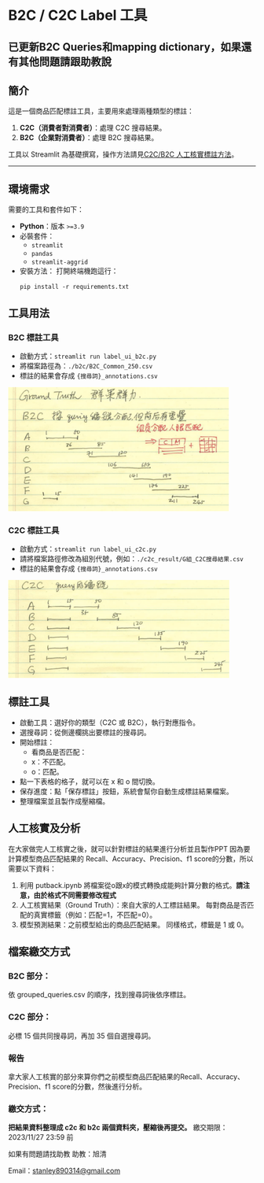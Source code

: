 # B2C / C2C Label 工具
## **已更新B2C Queries和mapping dictionary，如果還有其他問題請跟助教說**
## 簡介
這是一個商品匹配標註工具，主要用來處理兩種類型的標註：
1. **C2C（消費者對消費者）**：處理 C2C 搜尋結果。
2. **B2C（企業對消費者）**：處理 B2C 搜尋結果。

工具以 Streamlit 為基礎撰寫，操作方法請見[C2C/B2C 人工核實標註方法](https://youtu.be/p-yDBZYThUA)。

---

## 環境需求
需要的工具和套件如下：
- **Python**：版本 `>=3.9`
- 必裝套件：
  - `streamlit`
  - `pandas`
  - `streamlit-aggrid`
- 安裝方法：
  打開終端機跑這行：
  ```
  pip install -r requirements.txt
  ```

## 工具用法
### B2C 標註工具
* 啟動方式：`streamlit run label_ui_b2c.py`
* 將檔案路徑為：`./b2c/B2C_Common_250.csv`
* 標註的結果會存成 `{搜尋詞}_annotations.csv`

<img src="./image/image.png" width="450" />

### C2C 標註工具
* 啟動方式：`streamlit run label_ui_c2c.py`
* 請將檔案路徑修改為組別代號，例如：`./c2c_result/G組_C2C搜尋結果.csv`
* 標註的結果會存成 `{搜尋詞}_annotations.csv`

<img src="./image/image-1.png" width="450" />

## 標註工具
* 啟動工具：選好你的類型（C2C 或 B2C），執行對應指令。
* 選搜尋詞：從側邊欄挑出要標註的搜尋詞。
* 開始標註：
    * 看商品是否匹配：
    * x：不匹配。
    * o：匹配。
* 點一下表格的格子，就可以在 x 和 o 間切換。
* 保存進度：點「保存標註」按鈕，系統會幫你自動生成標註結果檔案。
* 整理檔案並且製作成壓縮檔。

## 人工核實及分析
在大家做完人工核實之後，就可以針對標註的結果進行分析並且製作PPT
因為要計算模型商品匹配結果的 Recall、Accuracy、Precision、f1 score的分數，所以需要以下資料：
1. 利用 putback.ipynb 將檔案從o跟x的模式轉換成能夠計算分數的格式。**請注意，由於格式不同需要修改程式**
2. 人工核實結果（Ground Truth）：來自大家的人工標註結果。
    每對商品是否匹配的真實標籤（例如：匹配=1，不匹配=0）。
3. 模型預測結果：之前模型給出的商品匹配結果。
    同樣格式，標籤是 1 或 0。


## 檔案繳交方式
### B2C 部分：
依 grouped_queries.csv 的順序，找到搜尋詞後依序標註。
### C2C 部分：
必標 15 個共同搜尋詞，再加 35 個自選搜尋詞。
### 報告
拿大家人工核實的部分來算你們之前模型商品匹配結果的Recall、Accuracy、Precision、f1 score的分數，然後進行分析。
### 繳交方式：
**把結果資料整理成 c2c 和 b2c 兩個資料夾，壓縮後再提交。**
繳交期限：
2023/11/27 23:59 前

如果有問題請找助教
助教：旭清

Email：stanley890314@gmail.com
